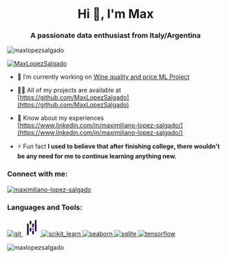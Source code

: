 <h1 align="center">Hi 👋, I'm Max</h1>
<h3 align="center">A passionate data enthusiast from Italy/Argentina</h3>

<p align="left"> <img src="https://komarev.com/ghpvc/?username=maxlopezsalgado&label=Profile%20views&color=0e75b6&style=flat" alt="maxlopezsalgado" /> </p>

<p align="left"> <a href="https://github.com/ryo-ma/github-profile-trophy"><img src="https://github-profile-trophy.vercel.app/?username=MaxLopezSalgado" alt="MaxLopezSalgado" /></a> </p>

- 🔭 I’m currently working on [Wine quality and price ML Project](https://github.com/MaxLopezSalgado/wine_quality)

- 👨‍💻 All of my projects are available at [https://github.com/MaxLopezSalgado](https://github.com/MaxLopezSalgado)

- 📄 Know about my experiences [https://www.linkedin.com/in/maximiliano-lopez-salgado/](https://www.linkedin.com/in/maximiliano-lopez-salgado/)

- ⚡ Fun fact **I used to believe that after finishing college, there wouldn't be any need for me to continue learning anything new.**

<h3 align="left">Connect with me:</h3>
<p align="left">
<a href="https://linkedin.com/in/maximiliano-lopez-salgado" target="blank"><img align="center" src="https://raw.githubusercontent.com/rahuldkjain/github-profile-readme-generator/master/src/images/icons/Social/linked-in-alt.svg" alt="maximiliano-lopez-salgado" height="30" width="40" /></a>
</p>

<h3 align="left">Languages and Tools:</h3>
<p align="left"> <a href="https://git-scm.com/" target="_blank" rel="noreferrer"> <img src="https://www.vectorlogo.zone/logos/git-scm/git-scm-icon.svg" alt="git" width="40" height="40"/> </a> <a href="https://pandas.pydata.org/" target="_blank" rel="noreferrer"> <img src="https://raw.githubusercontent.com/devicons/devicon/2ae2a900d2f041da66e950e4d48052658d850630/icons/pandas/pandas-original.svg" alt="pandas" width="40" height="40"/> </a> <a href="https://scikit-learn.org/" target="_blank" rel="noreferrer"> <img src="https://upload.wikimedia.org/wikipedia/commons/0/05/Scikit_learn_logo_small.svg" alt="scikit_learn" width="40" height="40"/> </a> <a href="https://seaborn.pydata.org/" target="_blank" rel="noreferrer"> <img src="https://seaborn.pydata.org/_images/logo-mark-lightbg.svg" alt="seaborn" width="40" height="40"/> </a> <a href="https://www.sqlite.org/" target="_blank" rel="noreferrer"> <img src="https://www.vectorlogo.zone/logos/sqlite/sqlite-icon.svg" alt="sqlite" width="40" height="40"/> </a> <a href="https://www.tensorflow.org" target="_blank" rel="noreferrer"> <img src="https://www.vectorlogo.zone/logos/tensorflow/tensorflow-icon.svg" alt="tensorflow" width="40" height="40"/> </a> </p>

<p><img align="center" src="https://github-readme-stats.vercel.app/api/top-langs?username=maxlopezsalgado&show_icons=true&locale=en&layout=compact" alt="maxlopezsalgado" /></p>
